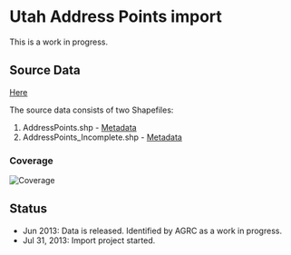 # Utah Address Points import #

This is a work in progress.

## Source Data ##

[Here](http://gis.utah.gov/data/address-data/)

The source data consists of two Shapefiles:

1. AddressPoints.shp - [Metadata](https://github.com/osmlab/utahaddresses/wiki/AddressPoints-Metadata)
2. AddressPoints_Incomplete.shp - [Metadata](https://github.com/osmlab/utahaddresses/wiki/AddressPoints_Incomplete-Metadata)

### Coverage ###

![Coverage](https://raw.github.com/osmlab/utahaddresses/master/img/coverage.png)

## Status ##

* Jun 2013: Data is released. Identified by AGRC as a work in progress.
* Jul 31, 2013: Import project started.